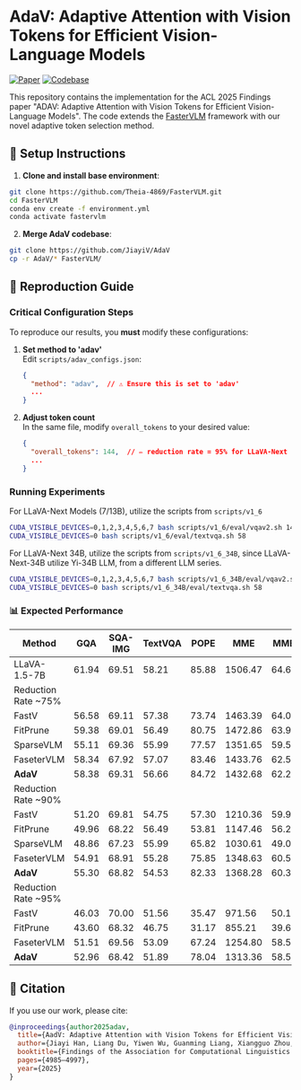 # AdaV: Adaptive Attention with Vision Tokens for Efficient Vision-Language Models

[![Paper](https://img.shields.io/badge/ACL%202025-Findings-blue)](https://aclanthology.org/2025.findings-acl.258.pdf)
[![Codebase](https://img.shields.io/badge/Based%20on-FasterVLM-green)](https://github.com/Theia-4869/FasterVLM)

This repository contains the implementation for the ACL 2025 Findings paper "ADAV: Adaptive Attention with Vision Tokens for Efficient Vision-Language Models". The code extends the [FasterVLM](https://github.com/Theia-4869/FasterVLM) framework with our novel adaptive token selection method.

## 🔧 Setup Instructions

1. **Clone and install base environment**:
```bash
git clone https://github.com/Theia-4869/FasterVLM.git
cd FasterVLM
conda env create -f environment.yml
conda activate fastervlm
```

2. **Merge AdaV codebase**:
```bash
git clone https://github.com/JiayiV/AdaV
cp -r AdaV/* FasterVLM/
```

## 🚀 Reproduction Guide

### Critical Configuration Steps
To reproduce our results, you **must** modify these configurations:

1. **Set method to 'adav'**  
   Edit `scripts/adav_configs.json`:
   ```json
   {
     "method": "adav",  // ⚠️ Ensure this is set to 'adav'
     ...
   }
   ```

2. **Adjust token count**  
   In the same file, modify `overall_tokens` to your desired value:
   ```json
   {
     "overall_tokens": 144,  // ✏️ reduction rate = 95% for LLaVA-Next Models
     ...
   }
   ```

### Running Experiments

For LLaVA-Next Models (7/13B), utilize the scripts from `scripts/v1_6`
```bash
CUDA_VISIBLE_DEVICES=0,1,2,3,4,5,6,7 bash scripts/v1_6/eval/vqav2.sh 144
CUDA_VISIBLE_DEVICES=0 bash scripts/v1_6/eval/textvqa.sh 58
```

For LLaVA-Next 34B, utilize the scripts from `scripts/v1_6_34B`, since LLaVA-Next-34B utilize Yi-34B LLM, from a different LLM series.
```bash
CUDA_VISIBLE_DEVICES=0,1,2,3,4,5,6,7 bash scripts/v1_6_34B/eval/vqav2.sh 144
CUDA_VISIBLE_DEVICES=0 bash scripts/v1_6_34B/eval/textvqa.sh 58
```

### 📊 Expected Performance
| Method              | GQA    | SQA-IMG | TextVQA | POPE   | MME      | MMB    | MM-Vet | Average  |
|---------------------|--------|---------|---------|--------|----------|--------|--------|----------|
| LLaVA-1.5-7B        | 61.94  | 69.51   | 58.21   | 85.88  | 1506.47  | 64.69  | 31.30  | 100.00%  |
| Reduction Rate ~75% |        |         |         |        |          |        |        |          |
| FastV               | 56.58  | 69.11   | 57.38   | 73.74  | 1463.39  | 64.00  | 28.60  | 94.67%   |
| FitPrune            | 59.38  | 69.01   | 56.49   | 80.75  | 1472.86  | 63.92  | 28.40  | 96.22%   |
| SparseVLM           | 55.11  | 69.36   | 55.99   | 77.57  | 1351.65  | 59.54  | 29.90  | 93.22%   |
| FaseterVLM          | 58.34  | 67.92   | 57.07   | 83.46  | 1433.76  | 62.54  | 34.20  | 98.32%   |
| **AdaV**                | 58.38  | 69.31   | 56.66   | 84.72  | 1432.68  | 62.28  | 32.40  | 97.83%   |
| Reduction Rate ~90% |        |         |         |        |          |        |        |          |
| FastV               | 51.20  | 69.81   | 54.75   | 57.30  | 1210.36  | 59.97  | 27.20  | 86.26%   |
| FitPrune            | 49.96  | 68.22   | 56.49   | 53.81  | 1147.46  | 56.27  | 21.80  | 81.62%   |
| SparseVLM           | 48.86  | 67.23   | 55.99   | 65.82  | 1030.61  | 49.05  | 18.60  | 78.87%   |
| FaseterVLM          | 54.91  | 68.91   | 55.28   | 75.85  | 1348.63  | 60.57  | 30.10  | 92.91%   |
| **AdaV**                | 55.30  | 68.82   | 54.53   | 82.33  | 1368.28  | 60.30  | 29.20  | 93.59%   |
| Reduction Rate ~95% |        |         |         |        |          |        |        |          |
| FastV               | 46.03  | 70.00  | 51.56  | 35.47  | 971.56   | 50.17  | 18.90  | 72.48%  |
| FitPrune            | 43.60  | 68.32  | 46.75  | 31.17  | 855.21   | 39.69  | 18.00  | 65.85%  |
| FaseterVLM | 51.51  | 69.56  | 53.09  | 67.24  | 1254.80  | 58.51  | 27.50  | 87.76%  |
| **AdaV**       | 52.96  | 68.42  | 51.89  | 78.04  | 1313.36  | 58.51  | 24.00  | 88.32%  |

## 📖 Citation
If you use our work, please cite:
```bibtex
@inproceedings{author2025adav,
  title={AadV: Adaptive Attention with Vision Tokens for Efficient Vision-Language Models},
  author={Jiayi Han, Liang Du, Yiwen Wu, Guanming Liang, Xiangguo Zhou, Weibo Zheng, Donghong Han, and Zixun Sun},
  booktitle={Findings of the Association for Computational Linguistics: ACL 2025},
  pages={4985–4997},
  year={2025}
}
```
